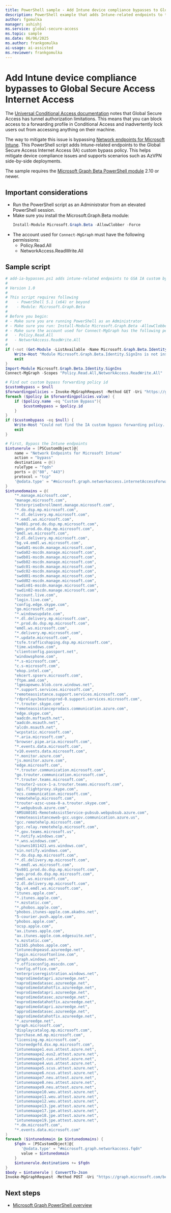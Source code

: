```yaml
---
title: PowerShell sample - Add Intune device compliance bypasses to Global Secure Access Internet Access
description: PowerShell example that adds Intune-related endpoints to the Global Secure Access Internet Access custom bypass policy to mitigate device compliance issues.
author: fgomulka
manager: ashishj
ms.service: global-secure-access
ms.topic: sample
ms.date: 06/06/2025
ms.author: frankgomulka
ai-usage: ai-assisted
ms.reviewer: frankgomulka
---
```


# Add Intune device compliance bypasses to Global Secure Access Internet Access

The [Universal Conditional Access documentation](/entra/global-secure-access/concept-universal-conditional-access#known-tunnel-authorization-limitations) notes that Global Secure Access has tunnel authorization limitations. This means that you can block access to a forwarding profile in Conditional Access and inadvertently lock users out from accessing anything on their machine.

The way to mitigate this issue is bypassing [Network endpoints for Microsoft Intune](/mem/intune/fundamentals/intune-endpoints). This PowerShell script adds Intune-related endpoints to the Global Secure Access Internet Access (IA) custom bypass policy. This helps mitigate device compliance issues and supports scenarios such as AzVPN side-by-side deployments.

The sample requires the [Microsoft Graph Beta PowerShell module](/powershell/microsoftgraph/installation) 2.10 or newer.

## Important considerations
- Run the PowerShell script as an Administrator from an elevated PowerShell session.
- Make sure you install the Microsoft.Graph.Beta module:
  ```powershell
  Install-Module Microsoft.Graph.Beta -AllowClobber -Force
  ```
- The account used for `Connect-MgGraph` must have the following permissions:
  - Policy.Read.All
  - NetworkAccess.ReadWrite.All

## Sample script

```powershell
# add-ia-bypasses.ps1 adds intune-related endpoints to GSA IA custom bypass to mitigate the device-compliance related Chicken and Egg Problem.
# 
# Version 1.0
# 
# This script requires following 
#    - PowerShell 5.1 (x64) or beyond
#    - Module: Microsoft.Graph.Beta
#
# Before you begin:
# - Make sure you are running PowerShell as an Administrator
# - Make sure you run: Install-Module Microsoft.Graph.Beta -AllowClobber -Force
# - Make sure the account used for Connect-MgGraph has the following permissions:
#   - Policy.Read.All
#   - NetworkAccess.ReadWrite.All
#
if (-not (Get-Module -ListAvailable -Name Microsoft.Graph.Beta.Identity.SignIns)) {
    Write-Host "Module Microsoft.Graph.Beta.Identity.SignIns is not installed. Please install it using: Install-Module Microsoft.Graph.Beta -AllowClobber"
    exit
} 
Import-Module Microsoft.Graph.Beta.Identity.SignIns
Connect-MgGraph -Scopes "Policy.Read.All,NetworkAccess.ReadWrite.All"

# Find out custom bypass forwarding policy id
$custombypass = $null
$forwardingpolicies = Invoke-MgGraphRequest -Method GET -Uri "https://graph.microsoft.com/beta/networkaccess/forwardingpolicies"
foreach ($policy in $forwardingpolicies.value) {
	if ($policy.name -eq "Custom Bypass"){
		$custombypass = $policy.id
	}
}
if ($custombypass -eq $null) {
	Write-Host "Could not find the IA custom bypass forwarding policy. Exiting."
	exit
}

# First, Bypass the Intune endpoints
$intunerule = [PSCustomObject]@{
    name = "Network Endpoints for Microsoft Intune"
    action = "bypass"
    destinations = @()
    ruleType = "fqdn"
    ports = @("80", "443")
    protocol = "tcp"
    '@odata.type' = "#microsoft.graph.networkaccess.internetAccessForwardingRule"
}
$intunedomains = @(
	"*.manage.microsoft.com",
	"manage.microsoft.com",
	"EnterpriseEnrollment.manage.microsoft.com",
	"*.do.dsp.mp.microsoft.com",
	"*.dl.delivery.mp.microsoft.com",
	"*.emdl.ws.microsoft.com",
	"kv801.prod.do.dsp.mp.microsoft.com",
	"geo.prod.do.dsp.mp.microsoft.com",
	"emdl.ws.microsoft.com",
	"2.dl.delivery.mp.microsoft.com",
	"bg.v4.emdl.ws.microsoft.com",
	"swda01-mscdn.manage.microsoft.com",
	"swda02-mscdn.manage.microsoft.com",
	"swdb01-mscdn.manage.microsoft.com",
	"swdb02-mscdn.manage.microsoft.com",
	"swdc01-mscdn.manage.microsoft.com",
	"swdc02-mscdn.manage.microsoft.com",
	"swdd01-mscdn.manage.microsoft.com",
	"swdd02-mscdn.manage.microsoft.com",
	"swdin01-mscdn.manage.microsoft.com",
	"swdin02-mscdn.manage.microsoft.com",
	"account.live.com",
	"login.live.com",
	"config.edge.skype.com",
	"go.microsoft.com",
	"*.windowsupdate.com",
	"*.dl.delivery.mp.microsoft.com",
	"*.prod.do.dsp.mp.microsoft.com",
	"emdl.ws.microsoft.com",
	"*.delivery.mp.microsoft.com",
	"*.update.microsoft.com",
	"tsfe.trafficshaping.dsp.mp.microsoft.com",
	"time.windows.com",
	"clientconfig.passport.net",
	"windowsphone.com",
	"*.s-microsoft.com",
	"c.s-microsoft.com",
	"ekop.intel.com",
	"ekcert.spserv.microsoft.com",
	"ftpm.amd.com",
	"lgmsapeweu.blob.core.windows.net",
	"*.support.services.microsoft.com",
	"remoteassistance.support.services.microsoft.com",
	"rdprelayv3eastusprod-0.support.services.microsoft.com",
	"*.trouter.skype.com",
	"remoteassistanceprodacs.communication.azure.com",
	"edge.skype.com",
	"aadcdn.msftauth.net",
	"aadcdn.msauth.net",
	"alcdn.msauth.net",
	"wcpstatic.microsoft.com",
	"*.aria.microsoft.com",
	"browser.pipe.aria.microsoft.com",
	"*.events.data.microsoft.com",
	"v10.events.data.microsoft.com",
	"*.monitor.azure.com",
	"js.monitor.azure.com",
	"edge.microsoft.com",
	"*.trouter.communication.microsoft.com",
	"go.trouter.communication.microsoft.com",
	"*.trouter.teams.microsoft.com",
	"trouter2-usce-1-a.trouter.teams.microsoft.com",
	"api.flightproxy.skype.com",
	"ecs.communication.microsoft.com",
	"remotehelp.microsoft.com",
	"trouter-azsc-usea-0-a.trouter.skype.com",
	"*.webpubsub.azure.com",
	"AMSUA0101-RemoteAssistService-pubsub.webpubsub.azure.com",
	"remoteassistanceweb-gcc.usgov.communication.azure.us",
	"gcc.remotehelp.microsoft.com",
	"gcc.relay.remotehelp.microsoft.com",
	"*.gov.teams.microsoft.us",
	"*.notify.windows.com",
	"*.wns.windows.com",
	"sinwns1011421.wns.windows.com",
	"sin.notify.windows.com",
	"*.do.dsp.mp.microsoft.com",
	"*.dl.delivery.mp.microsoft.com",
	"*.emdl.ws.microsoft.com",
	"kv801.prod.do.dsp.mp.microsoft.com",
	"geo.prod.do.dsp.mp.microsoft.com",
	"emdl.ws.microsoft.com",
	"2.dl.delivery.mp.microsoft.com",
	"bg.v4.emdl.ws.microsoft.com",
	"itunes.apple.com",
	"*.itunes.apple.com",
	"*.mzstatic.com",
	"*.phobos.apple.com",
	"phobos.itunes-apple.com.akadns.net",
	"5-courier.push.apple.com",
	"phobos.apple.com",
	"ocsp.apple.com",
	"ax.itunes.apple.com",
	"ax.itunes.apple.com.edgesuite.net",
	"s.mzstatic.com",
	"a1165.phobos.apple.com",
	"intunecdnpeasd.azureedge.net",
	"login.microsoftonline.com",
	"graph.windows.net",
	"*.officeconfig.msocdn.com",
	"config.office.com",
	"enterpriseregistration.windows.net",
	"naprodimedatapri.azureedge.net",
	"naprodimedatasec.azureedge.net",
	"naprodimedatahotfix.azureedge.net",
	"euprodimedatapri.azureedge.net",
	"euprodimedatasec.azureedge.net",
	"euprodimedatahotfix.azureedge.net",
	"approdimedatapri.azureedge.net",
	"approdimedatasec.azureedge.net",
	"approdimedatahotfix.azureedge.net",
	"*.azureedge.net",
	"graph.microsoft.com",
	"displaycatalog.mp.microsoft.com",
	"purchase.md.mp.microsoft.com",
	"licensing.mp.microsoft.com",
	"storeedgefd.dsx.mp.microsoft.com",
	"intunemaape1.eus.attest.azure.net",
	"intunemaape2.eus2.attest.azure.net",
	"intunemaape3.cus.attest.azure.net",
	"intunemaape4.wus.attest.azure.net",
	"intunemaape5.scus.attest.azure.net",
	"intunemaape6.ncus.attest.azure.net",
	"intunemaape7.neu.attest.azure.net",
	"intunemaape8.neu.attest.azure.net",
	"intunemaape9.neu.attest.azure.net",
	"intunemaape10.weu.attest.azure.net",
	"intunemaape11.weu.attest.azure.net",
	"intunemaape12.weu.attest.azure.net",
	"intunemaape13.jpe.attest.azure.net",
	"intunemaape17.jpe.attest.azure.net",
	"intunemaape18.jpe.attest.azure.net",
	"intunemaape19.jpe.attest.azure.net",
	"*.dm.microsoft.com",
	"*.events.data.microsoft.com"
)
foreach ($intunedomain in $intunedomains) {
	$fqdn = [PSCustomObject]@{
	   '@odata.type' = "#microsoft.graph.networkaccess.fqdn"
	   value = $intunedomain
	}
	$intunerule.destinations += $fqdn
}
$body = $intunerule | ConvertTo-Json
Invoke-MgGraphRequest -Method POST -Uri "https://graph.microsoft.com/beta/networkaccess/forwardingPolicies('$($custombypass)')/policyRules" -Body $body -ContentType "application/json"
```

## Next steps

- [Microsoft Graph PowerShell overview](/powershell/microsoftgraph/overview)
